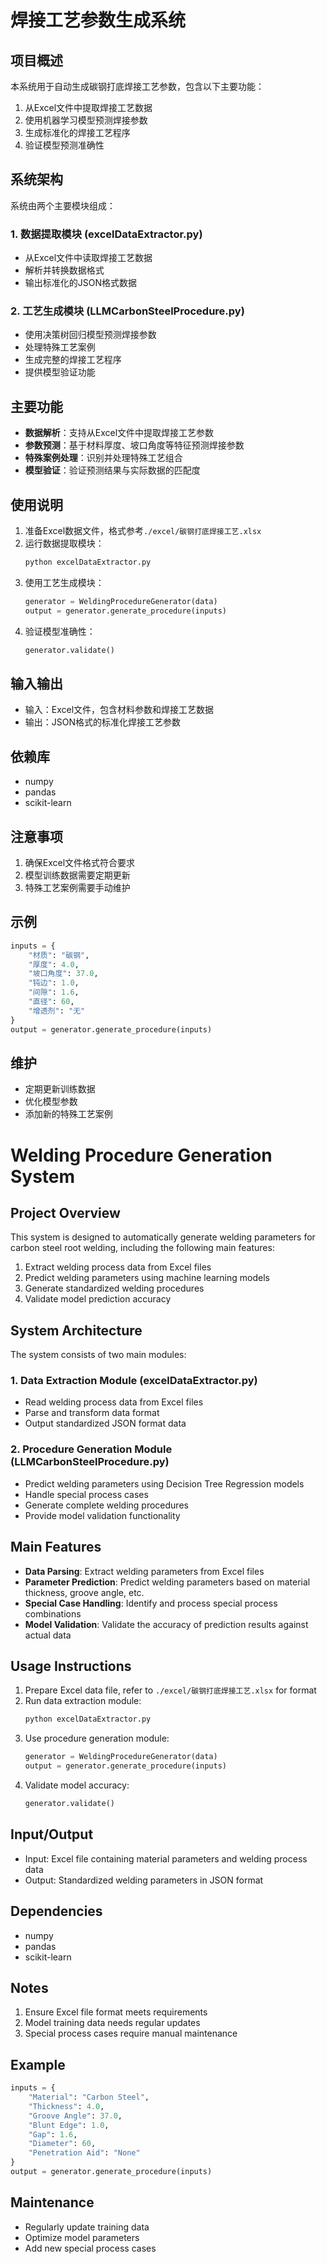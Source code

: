 # 焊接工艺参数生成系统

## 项目概述
本系统用于自动生成碳钢打底焊接工艺参数，包含以下主要功能：
1. 从Excel文件中提取焊接工艺数据
2. 使用机器学习模型预测焊接参数
3. 生成标准化的焊接工艺程序
4. 验证模型预测准确性

## 系统架构
系统由两个主要模块组成：

### 1. 数据提取模块 (excelDataExtractor.py)
- 从Excel文件中读取焊接工艺数据
- 解析并转换数据格式
- 输出标准化的JSON格式数据

### 2. 工艺生成模块 (LLMCarbonSteelProcedure.py)
- 使用决策树回归模型预测焊接参数
- 处理特殊工艺案例
- 生成完整的焊接工艺程序
- 提供模型验证功能

## 主要功能
- **数据解析**：支持从Excel文件中提取焊接工艺参数
- **参数预测**：基于材料厚度、坡口角度等特征预测焊接参数
- **特殊案例处理**：识别并处理特殊工艺组合
- **模型验证**：验证预测结果与实际数据的匹配度

## 使用说明
1. 准备Excel数据文件，格式参考`./excel/碳钢打底焊接工艺.xlsx`
2. 运行数据提取模块：
   ```bash
   python excelDataExtractor.py
   ```
3. 使用工艺生成模块：
   ```python
   generator = WeldingProcedureGenerator(data)
   output = generator.generate_procedure(inputs)
   ```
4. 验证模型准确性：
   ```python
   generator.validate()
   ```

## 输入输出
- 输入：Excel文件，包含材料参数和焊接工艺数据
- 输出：JSON格式的标准化焊接工艺参数

## 依赖库
- numpy
- pandas
- scikit-learn

## 注意事项
1. 确保Excel文件格式符合要求
2. 模型训练数据需要定期更新
3. 特殊工艺案例需要手动维护

## 示例
```python
inputs = {
    "材质": "碳钢",
    "厚度": 4.0,
    "坡口角度": 37.0,
    "钝边": 1.0,
    "间隙": 1.6,
    "直径": 60,
    "增透剂": "无"
}
output = generator.generate_procedure(inputs)
```

## 维护
- 定期更新训练数据
- 优化模型参数
- 添加新的特殊工艺案例


# Welding Procedure Generation System

## Project Overview
This system is designed to automatically generate welding parameters for carbon steel root welding, including the following main features:
1. Extract welding process data from Excel files
2. Predict welding parameters using machine learning models
3. Generate standardized welding procedures
4. Validate model prediction accuracy

## System Architecture
The system consists of two main modules:

### 1. Data Extraction Module (excelDataExtractor.py)
- Read welding process data from Excel files
- Parse and transform data format
- Output standardized JSON format data

### 2. Procedure Generation Module (LLMCarbonSteelProcedure.py)
- Predict welding parameters using Decision Tree Regression models
- Handle special process cases
- Generate complete welding procedures
- Provide model validation functionality

## Main Features
- **Data Parsing**: Extract welding parameters from Excel files
- **Parameter Prediction**: Predict welding parameters based on material thickness, groove angle, etc.
- **Special Case Handling**: Identify and process special process combinations
- **Model Validation**: Validate the accuracy of prediction results against actual data

## Usage Instructions
1. Prepare Excel data file, refer to `./excel/碳钢打底焊接工艺.xlsx` for format
2. Run data extraction module:
   ```bash
   python excelDataExtractor.py
   ```
3. Use procedure generation module:
   ```python
   generator = WeldingProcedureGenerator(data)
   output = generator.generate_procedure(inputs)
   ```
4. Validate model accuracy:
   ```python
   generator.validate()
   ```

## Input/Output
- Input: Excel file containing material parameters and welding process data
- Output: Standardized welding parameters in JSON format

## Dependencies
- numpy
- pandas
- scikit-learn

## Notes
1. Ensure Excel file format meets requirements
2. Model training data needs regular updates
3. Special process cases require manual maintenance

## Example
```python
inputs = {
    "Material": "Carbon Steel",
    "Thickness": 4.0,
    "Groove Angle": 37.0,
    "Blunt Edge": 1.0,
    "Gap": 1.6,
    "Diameter": 60,
    "Penetration Aid": "None"
}
output = generator.generate_procedure(inputs)
```

## Maintenance
- Regularly update training data
- Optimize model parameters
- Add new special process cases 